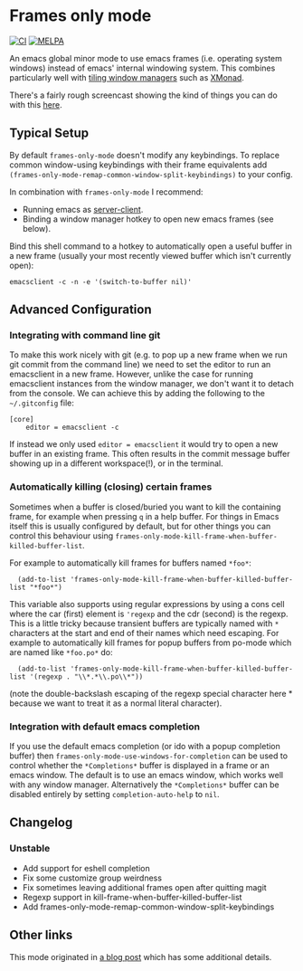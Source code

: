 # Frames only mode

[![CI](https://github.com/davidshepherd7/frames-only-mode/workflows/CI/badge.svg)](https://github.com/davidshepherd7/frames-only-mode/actions) 
[![MELPA](https://melpa.org/packages/frames-only-mode-badge.svg)](https://melpa.org/#/frames-only-mode)

An emacs global minor mode to use emacs frames (i.e. operating system windows)
instead of emacs' internal windowing system. This combines particularly well
with
[tiling window managers](https://en.wikipedia.org/wiki/Tiling_window_manager)
such as [XMonad](http://xmonad.org/).

There's a fairly rough screencast showing the kind of things you can do with this [here](https://www.youtube.com/watch?v=vi1BwRYJr6k).


## Typical Setup

By default `frames-only-mode` doesn't modify any keybindings. To replace common
window-using keybindings with their frame equivalents add
`(frames-only-mode-remap-common-window-split-keybindings)` to your config.

In combination with `frames-only-mode` I recommend:

* Running emacs as [server-client](http://wikemacs.org/wiki/Emacs_server).
* Binding a window manager hotkey to open new emacs frames (see below).


Bind this shell command to a hotkey to automatically open a useful buffer in
a new frame (usually your most recently viewed buffer which isn't currently open):

    emacsclient -c -n -e '(switch-to-buffer nil)'


## Advanced Configuration

### Integrating with command line git

To make this work nicely with git (e.g. to pop up a new frame when we run git commit from the command line) we need to set the editor to run an emacsclient in a new frame. However, unlike the case for running emacsclient instances from the window manager, we don't want it to detach from the console. We can achieve this by adding the following to the `~/.gitconfig` file:

```
[core]
    editor = emacsclient -c
```

If instead we only used `editor = emacsclient` it would try to open a new buffer in an existing frame. This often results in the commit message buffer showing up in a different workspace(!), or in the terminal.


### Automatically killing (closing) certain frames

Sometimes when a buffer is closed/buried you want to kill the containing frame,
for example when pressing `q` in a help buffer. For things in Emacs itself this
is usually configured by default, but for other things you can control this
behaviour using `frames-only-mode-kill-frame-when-buffer-killed-buffer-list`.

For example to automatically kill frames for buffers named `*foo*`:

```
  (add-to-list 'frames-only-mode-kill-frame-when-buffer-killed-buffer-list "*foo*")
```

This variable also supports using regular expressions by using a cons cell where
the car (first) element is `'regexp` and the cdr (second) is the regexp. This is a
little tricky because transient buffers are typically named with `*` characters
at the start and end of their names which need escaping. For example to
automatically kill frames for popup buffers from po-mode which are named like
`*foo.po*` do:

```
  (add-to-list 'frames-only-mode-kill-frame-when-buffer-killed-buffer-list '(regexp . "\\*.*\\.po\\*"))
```

(note the double-backslash escaping of the regexp special character here *
because we want to treat it as a normal literal character).


### Integration with default emacs completion

If you use the default emacs completion (or ido with a popup completion buffer)
then `frames-only-mode-use-windows-for-completion` can be used to control
whether the `*Completions*` buffer is displayed in a frame or an emacs window.
The default is to use an emacs window, which works well with any window manager.
Alternatively the `*Completions*` buffer can be disabled entirely by setting
`completion-auto-help` to `nil`.


## Changelog

### Unstable

* Add support for eshell completion
* Fix some customize group weirdness
* Fix sometimes leaving additional frames open after quitting magit
* Regexp support in kill-frame-when-buffer-killed-buffer-list
* Add frames-only-mode-remap-common-window-split-keybindings



## Other links

This mode originated in
[a blog post](http://techtrickery.net/tearing-out-the-emacs-window-manager.html)
which has some additional details.

